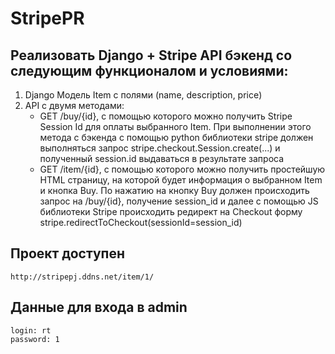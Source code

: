 # StripePR

## Реализовать Django + Stripe API бэкенд со следующим функционалом и условиями:
1. Django Модель Item с полями (name, description, price) 
2. API с двумя методами:
    - GET /buy/{id}, c помощью которого можно получить Stripe Session Id для оплаты выбранного Item. При выполнении этого метода c бэкенда с помощью python библиотеки stripe должен выполняться запрос stripe.checkout.Session.create(...) и полученный session.id выдаваться в результате запроса
    - GET /item/{id}, c помощью которого можно получить простейшую HTML страницу, на которой будет информация о выбранном Item и кнопка Buy. По нажатию на кнопку Buy должен происходить запрос на /buy/{id}, получение session_id и далее  с помощью JS библиотеки Stripe происходить редирект на Checkout форму stripe.redirectToCheckout(sessionId=session_id)

## Проект доступен
```
http://stripepj.ddns.net/item/1/
```

## Данные для входа в admin

```
login: rt
password: 1
```
